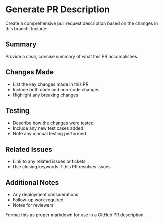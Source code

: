 # Generate PR Description

Create a comprehensive pull request description based on the changes in this
branch. Include:

## Summary

Provide a clear, concise summary of what this PR accomplishes.

## Changes Made

- List the key changes made in this PR
- Include both code and non-code changes
- Highlight any breaking changes

## Testing

- Describe how the changes were tested
- Include any new test cases added
- Note any manual testing performed

## Related Issues

- Link to any related issues or tickets
- Use closing keywords if this PR resolves issues

## Additional Notes

- Any deployment considerations
- Follow-up work required
- Notes for reviewers

Format this as proper markdown for use in a GitHub PR description.
